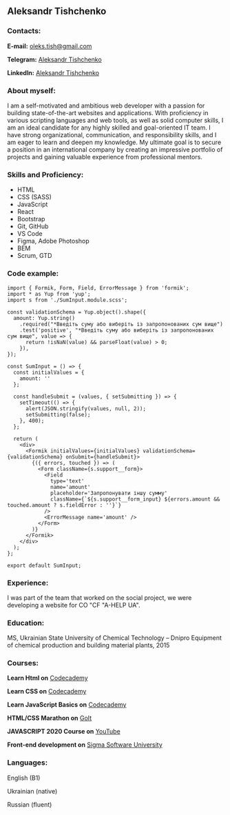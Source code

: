 ## Aleksandr Tishchenko
### __Contacts:__
__E-mail:__ oleks.tish@gmail.com

__Telegram:__ [Aleksandr Tishchenko](https://t.me/oleks_tish)

__LinkedIn:__ [Aleksandr Tishchenko](https://www.linkedin.com/in/oleksandr-tishchenko-683716187/)

### About myself:
I am a self-motivated and ambitious web developer with a passion for building state-of-the-art websites and applications. With proficiency in various scripting languages and web tools, as well as solid computer skills, I am an ideal candidate for any highly skilled and goal-oriented IT team. I have strong organizational, communication, and responsibility skills, and I am eager to learn and deepen my knowledge. My ultimate goal is to secure a position in an international company by creating an impressive portfolio of projects and gaining valuable experience from professional mentors.

### Skills and Proficiency:
- HTML
- CSS (SASS)
- JavaScript 
- React
- Bootstrap
- Git, GitHub 
- VS Code
- Figma, Adobe Photoshop
- BEM
- Scrum, GTD
### Code example:
```
import { Formik, Form, Field, ErrorMessage } from 'formik';
import * as Yup from 'yup';
import s from './SumInput.module.scss';

const validationSchema = Yup.object().shape({
  amount: Yup.string()
    .required("*Введіть суму або виберіть із запропонованих сум вище")
    .test('positive', "*Введіть суму або виберіть із запропонованих сум вище", value => {
      return !isNaN(value) && parseFloat(value) > 0;
    }),
});

const SumInput = () => {
  const initialValues = {
    amount: ''
  };

  const handleSubmit = (values, { setSubmitting }) => {
    setTimeout(() => {
      alert(JSON.stringify(values, null, 2));
      setSubmitting(false);
    }, 400);
  };

  return (
    <div>
      <Formik initialValues={initialValues} validationSchema={validationSchema} onSubmit={handleSubmit}>
        {({ errors, touched }) => (
          <Form className={s.support__form}>
            <Field
              type='text'
              name='amount'
              placeholder='Запропонувати іншу сумму'
              className={`${s.support__form_input} ${errors.amount && touched.amount ? s.fieldError : ''}`}
            />
            <ErrorMessage name='amount' />
          </Form>
        )}
      </Formik>
    </div>
  );
};

export default SumInput;
```
### Experience:
I was part of the team that worked on the social project, we were developing a website for CO "CF "A-HELP UA".
### Education:
MS, Ukrainian State University of Chemical Technology – Dnipro
Equipment of chemical production and building material plants, 2015
### Courses:
__Learn Html on__ [Codecademy](https://www.codecademy.com/learn/learn-html)

__Learn CSS on__ [Codecademy](https://www.codecademy.com/learn/learn-css/)

__Learn JavaScript Basics on__ [Codecademy](https://www.codecademy.com/learn/introduction-to-javascript)

__HTML/CSS Marathon on__ [GoIt](https://goit.ua/dlya-novichkov/) 

__JAVASCRIPT 2020 Course on__ [YouTube](https://www.youtube.com/playlist?list=PLM6XATa8CAG7DDIBjNVd78Fv5Ueo930IV) 

__Front-end development on__ [Sigma Software University](https://university.sigma.software/)
### Languages:
English (B1)

Ukrainian (native)

Russian (fluent)
